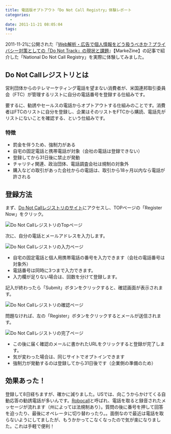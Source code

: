 ```yaml
---
title: 電話版オプトアウト「Do Not Call Registry」体験レポート
categories:
  - 
date: 2011-11-21 08:05:04
tags:
---
```


2011-11-21に公開された『[Web解析・広告で個人情報をどう扱うべきか？プライバシー対策としての「Do Not Track」の現状と課題](https://markezine.jp/article/detail/14697)』【MarkeZine】の記事で紹介した「National Do Not Call Registry」を実際に体験してみました。

## Do Not Callレジストリとは

営利団体からのテレマーケティング電話を望まない消費者が、米国連邦取引委員会（FTC）が管理するリストに自分の電話番号を登録する仕組みです。

要するに、勧誘やセールスの電話からオプトアウトする仕組みのことです。消費者はFTCのリストに自分を登録し、企業はそのリストをFTCから購読、電話先がリストにないことを確認する、という仕組みです。

### 特徴

* 罰金を伴うため、強制力がある
* 自宅の固定電話と携帯電話が対象（会社の電話は登録できない）
* 登録してから31日後に禁止が発動
* チャリティ関連、政治団体、電話調査会社は規制の対象外
* 購入などの取引があった会社からの電話は、取引から18ヶ月以内なら電話が許される

## 登録方法

まず、[Do Not Callレジストリのサイト](https://www.donotcall.gov/)にアクセスし、TOPページの「Register Now」をクリック。

<img src="//res.cloudinary.com/mak00s/image/upload/v1523897605/do-not-call-top.png" alt="Do Not CallレジストリのTopページ" sizes="100vw" />

次に、自分の電話とメールアドレスを入力します。

<img src="//res.cloudinary.com/mak00s/image/upload/v1523897605/do-not-call-form.png" alt="Do Not Callレジストリの入力ページ" sizes="100vw" />

* 自宅の固定電話と個人用携帯電話の番号を入力できます（会社の電話番号は対象外）
* 電話番号は同時に3つまで入力できます。
* 入力欄が足りない場合は、回数を分けて登録します。

記入が終わったら「Submit」ボタンをクリックすると、確認画面が表示されます。

<img src="//res.cloudinary.com/mak00s/image/upload/v1523897605/do-not-call-confirm.png" alt="Do Not Callレジストリの確認ページ" sizes="100vw" />

問題なければ、左の「Register」ボタンをクリックするとメールが送信されます。

<img src="//res.cloudinary.com/mak00s/image/upload/v1523897605/do-not-call-thanks.png" alt="Do Not Callレジストリの完了ページ" sizes="100vw" />

* この後に届く確認のメールに書かれたURLをクリックすると登録が完了します。
* 気が変わった場合は、同じサイトでオプトインできます
* 強制力が発動するのは登録してから31日後です（企業側の準備のため）

## 効果あった！

登録して8日経ちますが、確かに減りました。USでは、向こうからかけてくる自動応答の勧誘電話が多いんです。[Robocall](https://en.wikipedia.org/wiki/Robocall)と呼ばれ、電話を取ると録音されたメッセージが流れます（州によっては法規制あり）。質問の後に番号を押して回答を迫ったり、最後にオペレータに切り替わったり。。面倒なので最近は電話を取らないようにしてましたが、もうかかってこなくなったので気が楽になりました。これは手軽で便利！